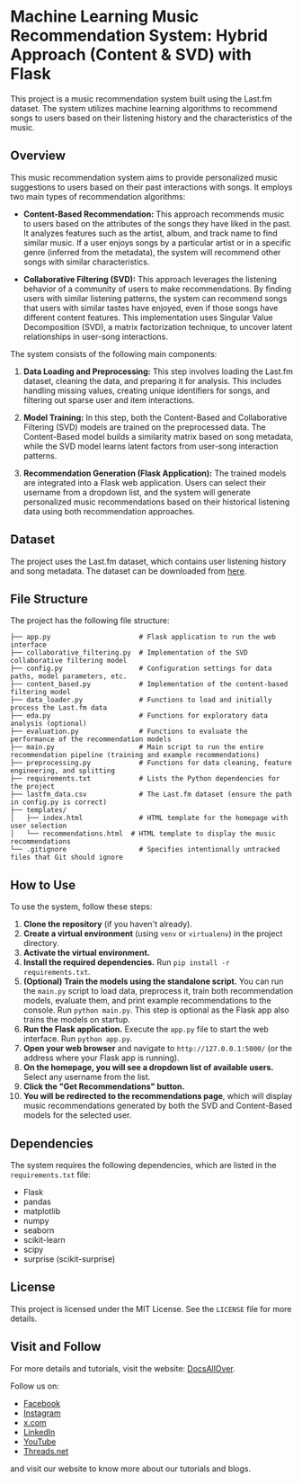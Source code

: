 
# Machine Learning Music Recommendation System: Hybrid Approach (Content & SVD) with Flask

This project is a music recommendation system built using the Last.fm dataset. The system utilizes machine learning algorithms to recommend songs to users based on their listening history and the characteristics of the music.

## Overview

This music recommendation system aims to provide personalized music suggestions to users based on their past interactions with songs. It employs two main types of recommendation algorithms:

* **Content-Based Recommendation:** This approach recommends music to users based on the attributes of the songs they have liked in the past. It analyzes features such as the artist, album, and track name to find similar music. If a user enjoys songs by a particular artist or in a specific genre (inferred from the metadata), the system will recommend other songs with similar characteristics.

* **Collaborative Filtering (SVD):** This approach leverages the listening behavior of a community of users to make recommendations. By finding users with similar listening patterns, the system can recommend songs that users with similar tastes have enjoyed, even if those songs have different content features. This implementation uses Singular Value Decomposition (SVD), a matrix factorization technique, to uncover latent relationships in user-song interactions.

The system consists of the following main components:

1.  **Data Loading and Preprocessing:** This step involves loading the Last.fm dataset, cleaning the data, and preparing it for analysis. This includes handling missing values, creating unique identifiers for songs, and filtering out sparse user and item interactions.

2.  **Model Training:** In this step, both the Content-Based and Collaborative Filtering (SVD) models are trained on the preprocessed data. The Content-Based model builds a similarity matrix based on song metadata, while the SVD model learns latent factors from user-song interaction patterns.

3.  **Recommendation Generation (Flask Application):** The trained models are integrated into a Flask web application. Users can select their username from a dropdown list, and the system will generate personalized music recommendations based on their historical listening data using both recommendation approaches.

## Dataset

The project uses the Last.fm dataset, which contains user listening history and song metadata. The dataset can be downloaded from [here](https://www.kaggle.com/datasets/harshal19t/lastfm-dataset/).

## File Structure

The project has the following file structure:
```
├── app.py                      # Flask application to run the web interface
├── collaborative_filtering.py  # Implementation of the SVD collaborative filtering model
├── config.py                   # Configuration settings for data paths, model parameters, etc.
├── content_based.py            # Implementation of the content-based filtering model
├── data_loader.py              # Functions to load and initially process the Last.fm data
├── eda.py                      # Functions for exploratory data analysis (optional)
├── evaluation.py               # Functions to evaluate the performance of the recommendation models
├── main.py                     # Main script to run the entire recommendation pipeline (training and example recommendations)
├── preprocessing.py            # Functions for data cleaning, feature engineering, and splitting
├── requirements.txt            # Lists the Python dependencies for the project
├── lastfm_data.csv             # The Last.fm dataset (ensure the path in config.py is correct)
├── templates/
│   ├── index.html              # HTML template for the homepage with user selection
│   └── recommendations.html  # HTML template to display the music recommendations
└── .gitignore                  # Specifies intentionally untracked files that Git should ignore
```

## How to Use

To use the system, follow these steps:

1.  **Clone the repository** (if you haven't already).
2.  **Create a virtual environment** (using `venv` or `virtualenv`) in the project directory.
3.  **Activate the virtual environment.**
4.  **Install the required dependencies.** Run `pip install -r requirements.txt`.
5.  **(Optional) Train the models using the standalone script.** You can run the `main.py` script to load data, preprocess it, train both recommendation models, evaluate them, and print example recommendations to the console. Run `python main.py`. This step is optional as the Flask app also trains the models on startup.
6.  **Run the Flask application.** Execute the `app.py` file to start the web interface. Run `python app.py`.
7.  **Open your web browser** and navigate to `http://127.0.0.1:5000/` (or the address where your Flask app is running).
8.  **On the homepage, you will see a dropdown list of available users.** Select any username from the list.
9.  **Click the "Get Recommendations" button.**
10. **You will be redirected to the recommendations page**, which will display music recommendations generated by both the SVD and Content-Based models for the selected user.

## Dependencies

The system requires the following dependencies, which are listed in the `requirements.txt` file:

* Flask
* pandas
* matplotlib
* numpy
* seaborn
* scikit-learn
* scipy
* surprise (scikit-surprise)

## License

This project is licensed under the MIT License. See the `LICENSE` file for more details.

## Visit and Follow
For more details and tutorials, visit the website: [DocsAllOver](https://docsallover.com/).

Follow us on:
- [Facebook](https://www.facebook.com/docsallover)
- [Instagram](https://www.instagram.com/docsallover.tech/)
- [x.com](https://www.x.com/docsallover/)
- [LinkedIn](https://www.linkedin.com/company/docsallover/)
- [YouTube](https://www.youtube.com/@docsallover)
- [Threads.net](https://threads.net/docsallover.tech)

and visit our website to know more about our tutorials and blogs.